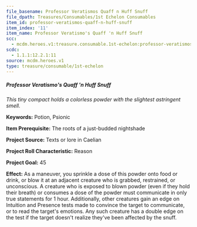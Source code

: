 ```yaml
---
file_basename: Professor Veratismos Quaff n Huff Snuff
file_dpath: Treasures/Consumables/1st Echelon Consumables
item_id: professor-veratismos-quaff-n-huff-snuff
item_index: '11'
item_name: Professor Veratismo's Quaff 'n Huff Snuff
scc:
  - mcdm.heroes.v1:treasure.consumable.1st-echelon:professor-veratismos-quaff-n-huff-snuff
scdc:
  - 1.1.1:12.2.1:11
source: mcdm.heroes.v1
type: treasure/consumable/1st-echelon
---
```


##### Professor Veratismo's Quaff 'n Huff Snuff

*This tiny compact holds a colorless powder with the slightest astringent smell.*

**Keywords:** Potion, Psionic

**Item Prerequisite:** The roots of a just-budded nightshade

**Project Source:** Texts or lore in Caelian

**Project Roll Characteristic:** Reason

**Project Goal:** 45

**Effect:** As a maneuver, you sprinkle a dose of this powder onto food or drink, or blow it at an adjacent creature who is grabbed, restrained, or unconscious. A creature who is exposed to blown powder (even if they hold their breath) or consumes a dose of the powder must communicate in only true statements for 1 hour. Additionally, other creatures gain an edge on Intuition and Presence tests made to convince the target to communicate, or to read the target's emotions. Any such creature has a double edge on the test if the target doesn't realize they've been affected by the snuff.
